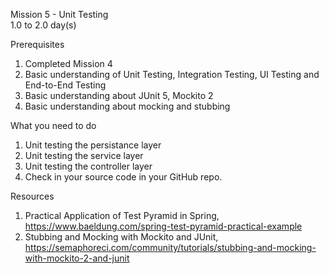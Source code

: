 Mission 5 - Unit Testing								
1.0 to 2.0 day(s)								
								
Prerequisites								
1. Completed Mission 4								
2. Basic understanding of Unit Testing, Integration Testing, UI Testing and End-to-End Testing								
3. Basic understanding about JUnit 5, Mockito 2								
4. Basic understanding about mocking and stubbing								
								
What you need to do								
1. Unit testing the persistance layer								
2. Unit testing the service layer								
3. Unit testing the controller layer								
4. Check in your source code in your GitHub repo.								
								
Resources								
1. Practical Application of Test Pyramid in Spring, https://www.baeldung.com/spring-test-pyramid-practical-example								
2. Stubbing and Mocking with Mockito and JUnit, https://semaphoreci.com/community/tutorials/stubbing-and-mocking-with-mockito-2-and-junit								
